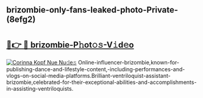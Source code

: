 ## brizombie-only-fans​-leaked-photo​-Private-(8efg2)


# <h2><a href="https://mediaupload.pro?title=brizombie&ref=git">🔗👉 🔴 brizombie-P𝚑ot𝚘𝚜-V𝚒d𝚎o</a></h2>

[![Corinna Kopf Nue Nu𝚍e𝚜](https://i.imgur.com/0qMVB7G.gif)](https://mediaupload.pro?title=brizombie&ref=git)
Online-influencer-brizombie,known-for-publishing-dance-and-lifestyle-content,-including-performances-and-vlogs-on-social-media-platforms.Brilliant-ventriloquist-assistant-brizombie,celebrated-for-their-exceptional-abilities-and-accomplishments-in-assisting-ventriloquists.  